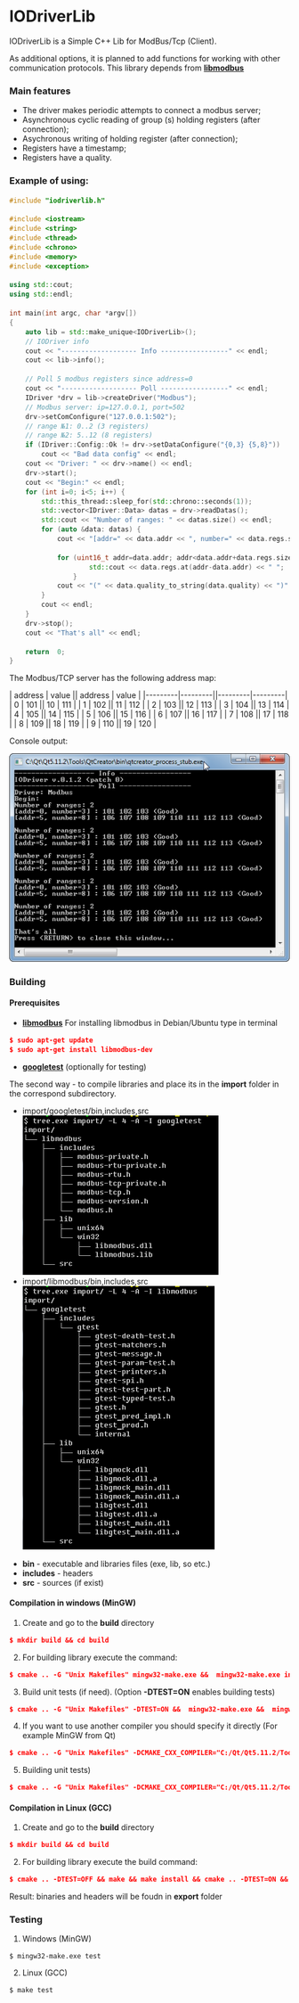 # IODriverLib

IODriverLib is a Simple C++ Lib for ModBus/Tcp (Client).

As additional options, it is planned to add functions for working with other communication protocols.
This library depends from [**libmodbus**](https://libmodbus.org/)

### Main features
- The driver makes periodic attempts to connect a modbus server;
- Asynchronous cyclic reading of group (s) holding registers (after connection);
- Asychronous writing of holding register (after connection);
- Registers have a timestamp;
- Registers have a quality.

### Example of using:

```c++
#include "iodriverlib.h"

#include <iostream>
#include <string>
#include <thread>
#include <chrono>
#include <memory>
#include <exception>

using std::cout;
using std::endl;

int main(int argc, char *argv[])
{
    auto lib = std::make_unique<IODriverLib>();
    // IODriver info
    cout << "------------------- Info -----------------" << endl;
    cout << lib->info();

    // Poll 5 modbus registers since address=0
    cout << "------------------- Poll -----------------" << endl;
    IDriver *drv = lib->createDriver("Modbus");
    // Modbus server: ip=127.0.0.1, port=502
    drv->setComConfigure("127.0.0.1:502");
    // range №1: 0..2 (3 registers)
    // range №2: 5..12 (8 registers)
    if (IDriver::Config::Ok != drv->setDataConfigure("{0,3} {5,8}"))
        cout << "Bad data config" << endl;
    cout << "Driver: " << drv->name() << endl;
    drv->start();
    cout << "Begin:" << endl;
    for (int i=0; i<5; i++) {
        std::this_thread::sleep_for(std::chrono::seconds(1));
        std::vector<IDriver::Data> datas = drv->readDatas();
        std::cout << "Number of ranges: " << datas.size() << endl;
        for (auto &data: datas) {
            cout << "[addr=" << data.addr << ", number=" << data.regs.size() << "] : ";

            for (uint16_t addr=data.addr; addr<data.addr+data.regs.size(); addr++) {
                    std::cout << data.regs.at(addr-data.addr) << " ";
                }
            cout << "(" << data.quality_to_string(data.quality) << ")" << endl;
        }
        cout << endl;
    }
    drv->stop();
    cout << "That's all" << endl;

    return  0;
}
```

The Modbus/TCP server has the following address map:

| address |  value  || address |  value  |
|---------|---------||---------|---------|
|   0     |   101   ||   10    |   111   |
|   1     |   102   ||   11    |   112   |
|   2     |   103   ||   12    |   113   |
|   3     |   104   ||   13    |   114   |
|   4     |   105   ||   14    |   115   |
|   5     |   106   ||   15    |   116   |
|   6     |   107   ||   16    |   117   |
|   7     |   108   ||   17    |   118   |
|   8     |   109   ||   18    |   119   |
|   9     |   110   ||   19    |   120   |

Console output:

![Console out](doc/img/win_example.png)

### Building

#### Prerequisites
- [**libmodbus**](https://libmodbus.org/)
For installing libmodbus in Debian/Ubuntu type in terminal
~~~cmake
$ sudo apt-get update
$ sudo apt-get install libmodbus-dev
~~~
- [**googletest**](https://github.com/google/googletest.git) (optionally for testing)

The second way - to compile libraries and place its in the **import** folder in  the correspond subdirectory.
- import/googletest/bin,includes,src
![libmodbus](doc/img/import_libmodbus.png)
- import/libmodbus/bin,includes,src
![libmodbus](doc/img/import_googletest.png)
+ **bin** - executable and libraries files (exe, lib, so etc.)
+ **includes** - headers
+ **src** - sources (if exist)


#### Compilation in windows (MinGW)
1. Create and go to the **build** directory
~~~cmake
$ mkdir build && cd build
~~~
2. For building library execute the command:
~~~cmake
$ cmake .. -G "Unix Makefiles" mingw32-make.exe &&  mingw32-make.exe install
~~~
3. Build unit tests (if need). (Option **-DTEST=ON** enables building tests)
~~~cmake
$ cmake .. -G "Unix Makefiles" -DTEST=ON &&  mingw32-make.exe &&  mingw32-make.exe install
~~~
4. If you want to use another compiler you should specify it directly (For example MinGW from Qt)
~~~cmake
$ cmake .. -G "Unix Makefiles" -DCMAKE_CXX_COMPILER="C:/Qt/Qt5.11.2/Tools/mingw530_32/bin/g++.exe" -DCMAKE_MAKE_PROGRAM="C:/Qt/Qt5.11.2/Tools/mingw530_32/bin/mingw32-make.exe" && mingw32-make.exe &&  mingw32-make.exe install
~~~
5. Building unit tests)
~~~cmake
$ cmake .. -G "Unix Makefiles" -DCMAKE_CXX_COMPILER="C:/Qt/Qt5.11.2/Tools/mingw530_32/bin/g++.exe" -DCMAKE_MAKE_PROGRAM="C:/Qt/Qt5.11.2/Tools/mingw530_32/bin/mingw32-make.exe" -DTEST=ON &&  mingw32-make.exe &&  mingw32-make.exe install
~~~

#### Compilation in Linux (GCC)
1. Create and go to the **build** directory
~~~cmake
$ mkdir build && cd build
~~~
2. For building library execute the build command:
~~~cmake
$ cmake .. -DTEST=OFF && make && make install && cmake .. -DTEST=ON && make && make install
~~~

Result: binaries and headers will be foudn in **export** folder


### Testing 
1. Windows (MinGW)
~~~
$ mingw32-make.exe test
~~~
2. Linux (GCC)
~~~
$ make test
~~~
